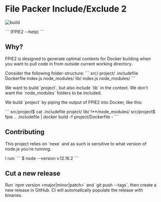 # File Packer Include/Exclude 2
![build](https://github.com/gaggle/fpie2/workflows/build/badge.svg?branch=master)

\`\`\`
$($FPIE2 --help)
\`\`\`

## Why?
FPIE2 is designed to generate optimal contexts for Docker building 
when you want to pull code in from outside current working directory.

Consider the following folder-structure:
\`\`\`
src/
    project/
        .includefile
        Dockerfile
        index.js
        node_modules/
            <thousands of files>
    lib/
        index.js
        node_modules/
            <thousands of files>
\`\`\`

We want to build \`project\`, but also include \`lib\` in the context. 
We don't want the \`node_modules\` folders to be included.

We build \`project\` by piping the output of FPIE2 into Docker, like this: 

\`\`\`
src/project$ cat .includefile
project/
lib/
!**/node_modules/
src/project$ fpie .. .includefile | docker build -f project/Dockerfile -
\`\`\`

## Contributing
This project relies on \`nexe\`
and as such is sensitive to what version of node.js you're running.

I run:
\`\`\`
$ node --version
v.12.16.2
\`\`\`

## Cut a new release
Run \`npm version <major|minor|patch>\` 
and \`git push --tags\`, 
then create a new release in GitHub.
CI will automatically populate the release with binaries.
